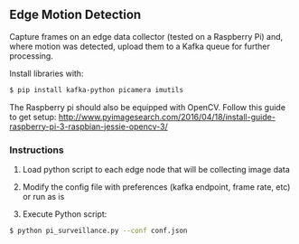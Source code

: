 ## Edge Motion Detection
Capture frames on an edge data collector (tested on a Raspberry Pi) and, where motion was detected, upload them to a Kafka queue for further processing.

Install libraries with:
```sh
$ pip install kafka-python picamera imutils
```
The Raspberry pi should also be equipped with OpenCV. Follow this guide to get setup: 
http://www.pyimagesearch.com/2016/04/18/install-guide-raspberry-pi-3-raspbian-jessie-opencv-3/

### Instructions
1. Load python script to each edge node that will be collecting image data

2. Modify the config file with preferences (kafka endpoint, frame rate, etc) or run as is

3. Execute Python script:

```sh
$ python pi_surveillance.py --conf conf.json
```